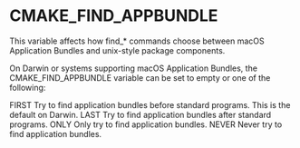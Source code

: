   

# CMAKE_FIND_APPBUNDLE  
This variable affects how find_* commands choose between
macOS Application Bundles and unix-style package components.  

On Darwin or systems supporting macOS Application Bundles, the
CMAKE_FIND_APPBUNDLE variable can be set to empty or
one of the following:  


FIRST
Try to find application bundles before standard programs.
This is the default on Darwin.
LAST
Try to find application bundles after standard programs.
ONLY
Only try to find application bundles.
NEVER
Never try to find application bundles.
  

